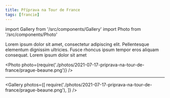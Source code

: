 ```yaml
---
title: Příprava na Tour de France
tags: [francie]
---
```


import Gallery from '/src/components/Gallery'
import Photo from '/src/components/Photo'

Lorem ipsum dolor sit amet, consectetur adipiscing elit. Pellentesque elementum dignissim ultricies. Fusce rhoncus ipsum tempor eros aliquam consequat. Lorem ipsum dolor sit amet

<!-- truncate -->

<Photo photo={require('./photos/2021-07-17-priprava-na-tour-de-france/prague-beaune.png')} />

---

<Gallery photos={[
require('./photos/2021-07-17-priprava-na-tour-de-france/prague-beaune.png'),
]}
/>
